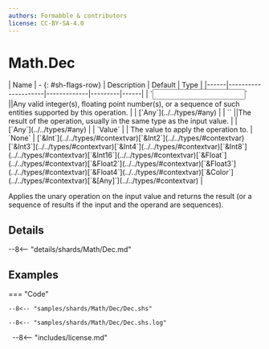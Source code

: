 ```yaml
---
authors: Formabble & contributors
license: CC-BY-SA-4.0
---
```



# Math.Dec

<div class="sh-parameters" markdown="1">
| Name | - {: #sh-flags-row} | Description | Default | Type |
|------|---------------------|-------------|---------|------|
| `<input>` ||Any valid integer(s), floating point number(s), or a sequence of such entities supported by this operation. | | [`Any`](../../types/#any) |
| `<output>` ||The result of the operation, usually in the same type as the input value. | | [`Any`](../../types/#any) |
| `Value` |  | The value to apply the operation to. | `None` | [`&Int`](../../types/#contextvar)[`&Int2`](../../types/#contextvar)[`&Int3`](../../types/#contextvar)[`&Int4`](../../types/#contextvar)[`&Int8`](../../types/#contextvar)[`&Int16`](../../types/#contextvar)[`&Float`](../../types/#contextvar)[`&Float2`](../../types/#contextvar)[`&Float3`](../../types/#contextvar)[`&Float4`](../../types/#contextvar)[`&Color`](../../types/#contextvar)[`&[Any]`](../../types/#contextvar) |

</div>

Applies the unary operation on the input value and returns the result (or a sequence of results if the input and the operand are sequences).

## Details

--8<-- "details/shards/Math/Dec.md"


## Examples

=== "Code"

  ```x86asm linenums="1"
  --8<-- "samples/shards/Math/Dec/Dec.shs"
  ```

  ```
  --8<-- "samples/shards/Math/Dec/Dec.shs.log"
  ```
&nbsp;
--8<-- "includes/license.md"

